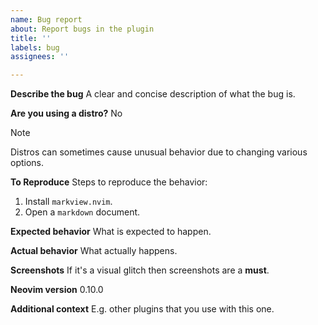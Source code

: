 ```yaml
---
name: Bug report
about: Report bugs in the plugin
title: ''
labels: bug
assignees: ''

---
```


**Describe the bug**
A clear and concise description of what the bug is.

**Are you using a distro?**
No

>[!NOTE]
> Distros can sometimes cause unusual behavior due to changing various options.

**To Reproduce**
Steps to reproduce the behavior:
1.  Install `markview.nvim`.
2.  Open a `markdown` document.

**Expected behavior**
What is expected to happen.

**Actual behavior**
What actually happens.

**Screenshots**
If it's a visual glitch then screenshots are a **must**.

**Neovim version**
0.10.0

**Additional context**
E.g. other plugins that you use with this one.
